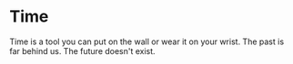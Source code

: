 # Time
Time is a tool you can put on the wall or wear it on your wrist.  The past is far behind us.  The future doesn't exist.
